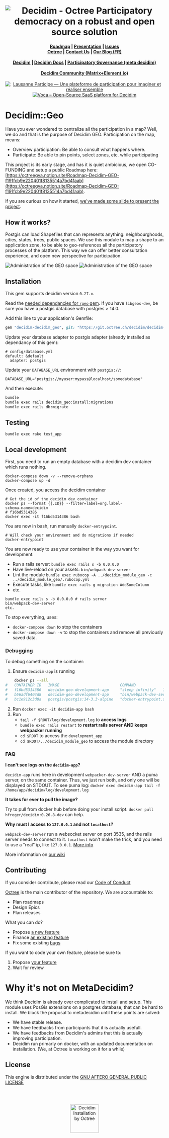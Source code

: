 <h1 align="center"><img src="https://github.com/octree-gva/meta/blob/main/decidim/static/header.png?raw=true" alt="Decidim - Octree Participatory democracy on a robust and open source solution" /></h1>
<h4 align="center">
    <a href="https://octreegva.notion.site/Roadmap-Decidim-GEO-f191fcb9e220401f8135514a7bd41aab">Roadmap</a> |
    <a href="https://drive.google.com/file/d/1lfQJumDg0Ic-RZi-R3MM8frYtKN7PB_S/view?usp=sharing">Presentation</a> |
    <a href="https://github.com/octree-gva/decidim-module-geo/issues">Issues</a>  <br/>
    <a href="https://www.octree.ch">Octree</a> |
    <a href="https://octree.ch/en/contact-us/">Contact Us</a> |
    <a href="https://blog.octree.ch">Our Blog (FR)</a><br/><br/>
    <a href="https://decidim.org">Decidim</a> |
    <a href="https://docs.decidim.org/en/">Decidim Docs</a> |
    <a href="https://meta.decidim.org">Participatory Governance (meta decidim)</a><br/><br/>
    <a href="https://matrix.to/#/+decidim:matrix.org">Decidim Community (Matrix+Element.io)</a>
</h4>
<p align="center">
    <a href="https://participer.lausanne.ch">
        <img
            src="https://github.com/octree-gva/meta/blob/main/decidim/static/participer_lausanne/chip.png?raw=true"
            alt="Lausanne Participe — Une plateforme de participation pour imaginer et réaliser ensemble" />
    </a>
    <a href="https://opencollective.com/voca">
        <img
            src="https://github.com/octree-gva/meta/blob/main/decidim/static/opencollective_chip.png?raw=true"
            alt="Voca – Open-Source SaaS platform for Decidim" />
    </a>
</p>


# Decidim::Geo
Have you ever wondered to centralize all the participation in a map? Well, we do and that is the purpose of Decidim GEO. 
Participation on the map, means: 

* Overview participation: Be able to consult what happens where.
* Participate: Be able to pin points, select zones, etc. while participating

This project is its early stage, and has it is quiet ambicious, we open CO-FUNDING and setup a public Roadmap here: [https://octreegva.notion.site/Roadmap-Decidim-GEO-f191fcb9e220401f8135514a7bd41aab](https://octreegva.notion.site/Roadmap-Decidim-GEO-f191fcb9e220401f8135514a7bd41aab).

If you are curious on how it started, [we've made some slide to present the project](https://drive.google.com/file/d/1lfQJumDg0Ic-RZi-R3MM8frYtKN7PB_S/view?usp=sharing).


## How it works?

Postgis can load Shapefiles that can represents anything: neighbourghoods, cities, states, trees, public spaces.
We use this module to map a shape to an application zone, to be able to geo-references all the participatory processes of the platform. This way we can offer better consultation experience, and open new perspective for participation.

<img
    src="https://github.com/octree-gva/meta/blob/main/decidim/static/geo/admin.png?raw=true"
    alt="Administration of the GEO space" />
<img
    src="https://github.com/octree-gva/meta/blob/main/decidim/static/geo/consult.png?raw=true"
    alt="Administration of the GEO space" />


## Installation
This gem supports decidim version `0.27.x`.

Read the [needed dependancies for `rgeo` gem](https://github.com/rgeo/rgeo?tab=readme-ov-file#dependencies). If you have `libgeos-dev`, be sure you have a postgis database with postgres > 14.0.

Add this line to your application's Gemfile:
```ruby
gem "decidim-decidim_geo", git: "https://git.octree.ch/decidim/decidim-module-geo", 
```

Update your database adapter to postgis adapter (already installed as dependancy of this gem): 
```
# config/database.yml
default: &default
  adapter: postgis
```

Update your `DATABASE_URL` environment with `postgis://`: 
```
DATABASE_URL="postgis://myuser:mypass@localhost/somedatabase"
```

And then execute:

```bash
bundle
bundle exec rails decidim_geo:install:migrations
bundle exec rails db:migrate
```

## Testing
```
bundle exec rake test_app
```

## Local development
First, you need to run an empty database with a decidim dev container which runs nothing.
```
docker-compose down -v --remove-orphans
docker-compose up -d
```
Once created, you access the decidim container
```
# Get the id of the decidim dev container
docker ps --format {{.ID}} --filter=label=org.label-schema.name=decidim
# f16bd5314386
docker exec -it f16bd5314386 bash
```
You are now in bash, run manually `docker-entrypoint`.
```
# Will check your environment and do migrations if needed
docker-entrypoint
```
You are now ready to use your container in the way you want for development:

* Run a rails server: `bundle exec rails s -b 0.0.0.0`
* Have live-reload on your assets: `bin/webpack-dev-server`
* Lint the module `bundle exec rubocop -A ../decidim_module_geo -c ../decidim_module_geo/.rubocop.yml`
* Execute tasks, like `bundle exec rails g migration AddSomeColumn`
* etc.
```
bundle exec rails s -b 0.0.0.0 # rails server
bin/webpack-dev-server
etc.
```

To stop everything, uses:
- `docker-compose down` to stop the containers
- `docker-compose down -v` to stop the containers and remove all previously saved data.

### Debugging
To debug something on the container:
1. Ensure `decidim-app` is running
```bash
    docker ps --all
#   CONTAINER ID   IMAGE                           COMMAND                  CREATED        STATUS        PORTS                                            NAMES
#   f16bd5314386   decidim-geo-development-app     "sleep infinity"   13 hours ago   Up 13 hours   0.0.0.0:3000->3000/tcp, 0.0.0.0:3035->3035/tcp   decidim-app <-------- THIS ONE
#   b56adf6404d8   decidim-geo-development-app     "bin/webpack-dev-ser…"   54 seconds ago   Up 46 seconds   0.0.0.0:3035->3035/tcp   decidim-webpacker                                       decidim-installer
#   bc1e912c3d8a   postgis/postgis:14-3.3-alpine   "docker-entrypoint.s…"   13 hours ago   Up 13 hours   0.0.0.0:5432->5432/tcp                           decidim-module-geo-pg-1
```

2. Run `docker exec -it decidim-app bash`
3. Run
    - `tail -f $ROOT/log/development.log` to **access logs**
    - `bundle exec rails restart` to **restart rails server AND keeps webpacker running**
    - `cd $ROOT` to access the `development_app`
    - `cd $ROOT/../decidim_module_geo` to access the module directory

### FAQ

**I can't see logs on the `decidim-app`?**

`decidim-app` runs here in development `webpacker-dev-server` AND a puma server, on the same container. 
Thus, we just run both, and only one will be displayed on STDOUT. To see puma log: `docker exec decidim-app tail -f /home/app/decidim/log/development.log`

**It takes for ever to pull the image?**

Try to pull from docker hub before doing your install script. `docker pull hfroger/decidim:0.26.8-dev` can help. 

**Why must I access to `127.0.0.1` and not `localhost`?**

`webpack-dev-server` run a websocket server on port 3535, and the rails server needs to connect to it. 
`localhost` won't make the trick, and you need to use a "real" ip, like `127.0.0.1`.  [More info](https://stackoverflow.com/a/54102318)


More information on [our wiki](https://github.com/octree-gva/decidim-module-geo/wiki)

## Contributing
If you consider contribute, please read our [Code of Conduct](./CONTRIBUTING)

[Octree](https://octree.ch) is the main contributor of the repository. We are accountable to: 

- Plan roadmaps
- Design Epics
- Plan releases

What you can do?

* Propose [a new feature](https://feedback.voca.city/?tags=decidim-geo,feature)
* Finance [an existing feature](https://feedback.voca.city/?tags=decidim-geo,feature)
* Fix some existing [bugs](https://git.octree.ch/decidim/decidim-module-geo/-/boards/151)

If you want to code your own feature, please be sure to: 

1. Propose [your feature](https://feedback.voca.city/?tags=decidim-geo,feature)
2. Wait for review


# Why it's not on MetaDecidim?
We think Decidim is already over complicated to install and setup. This module uses PosGis extensions on a postgres database, that can be hard to install. We block the proposal to metadecidim until these points are solved:

- We have stable release.
- We have feedbacks from participants that it is actually usefull.
- We have feedbacks from Decidim's admins that this is actually improving participation.
- Decidim run primarly on docker, with an updated documentation on installation. (We, at Octree is working on it for a while)

## License

This engine is distributed under the [GNU AFFERO GENERAL PUBLIC LICENSE](LICENSE-AGPLv3.txt)

<br /><br />
<p align="center">
    <img src="https://raw.githubusercontent.com/octree-gva/meta/main/decidim/static/octree_and_decidim.png" height="90" alt="Decidim Installation by Octree" />
</p>
